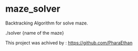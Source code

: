 # maze_solver
Backtracking Algorithm for solve maze.

./solver {name of the maze}

This project was achived by :
    https://github.com/PharaEthan
